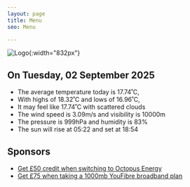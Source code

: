 ```yaml
---
layout: page
title: Menu
seo: Menu

---
```


![Logo](/images/logo.jpg){:width="832px"}

<!-- weather_marker starts -->
## On Tuesday, 02 September 2025

- The average temperature today is 17.74˚C,
- With highs of 18.32˚C and lows of 16.96˚C,
- It may feel like 17.74˚C with scattered clouds
- The wind speed is 3.09m/s and visibility is 10000m
- The pressure is 999hPa and humidity is 83%
- The sun will rise at 05:22 and set at 18:54

<!-- weather_marker ends -->

## Sponsors

- [Get £50 credit when switching to Octopus Energy](https://bit.ly/3oD1nnS)
- [Get £75 when taking a 1000mb YouFibre broadband plan](https://aklam.io/91zWhU?)
